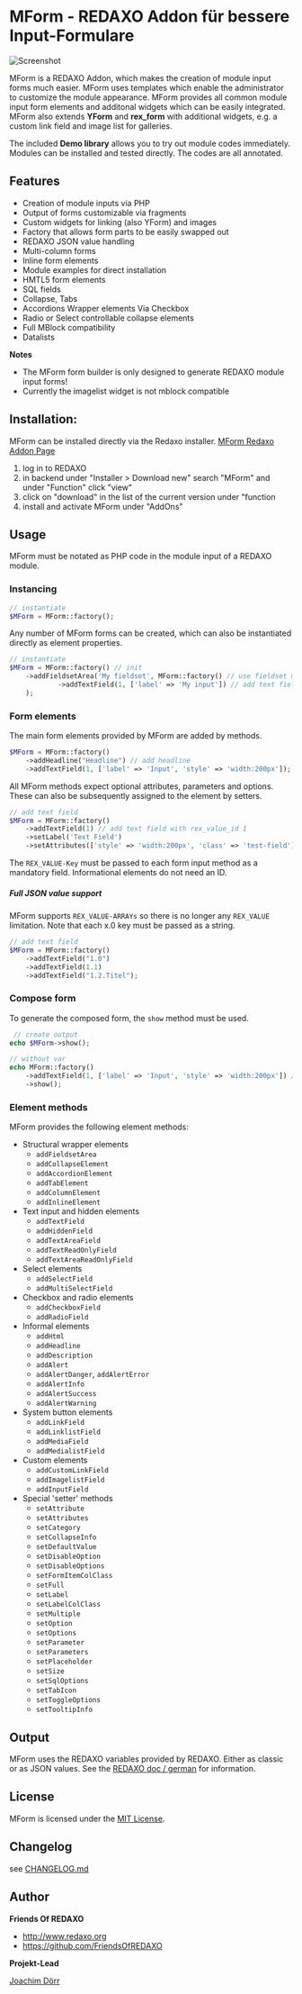 # MForm - REDAXO Addon für bessere Input-Formulare

![Screenshot](https://github.com/FriendsOfREDAXO/mform/blob/assets/screen_mform7.png?raw=true)

MForm is a REDAXO Addon, which makes the creation of module input forms much easier. MForm uses templates which enable the administrator to customize the module appearance. MForm provides all common module input form elements and additonal widgets which can be easily integrated. MForm also extends **YForm** and **rex_form** with additional widgets, e.g. a custom link field and image list for galleries. 

The included **Demo library** allows you to try out module codes immediately. Modules can be installed and tested directly. The codes are all annotated. 

## Features

- Creation of module inputs via PHP
- Output of forms customizable via fragments
- Custom widgets for linking (also YForm) and images
- Factory that allows form parts to be easily swapped out 
- REDAXO JSON value handling
- Multi-column forms
- Inline form elements
- Module examples for direct installation
- HMTL5 form elements 
- SQL fields
- Collapse, Tabs 
- Accordions Wrapper elements Via Checkbox 
- Radio or Select controllable collapse elements
- Full MBlock compatibility
- Datalists 

**Notes**

* The MForm form builder is only designed to generate REDAXO module input forms!
* Currently the imagelist widget is not mblock compatible


## Installation:

MForm can be installed directly via the Redaxo installer. [MForm Redaxo Addon Page](http://www.redaxo.org/de/download/addons/?addon_id=967&searchtxt=mform&cat_id=-1)

1. log in to REDAXO
2. in backend under "Installer > Download new" search "MForm" and under "Function" click "view"
3. click on "download" in the list of the current version under "function
4. install and activate MForm under "AddOns"


## Usage

MForm must be notated as PHP code in the module input of a REDAXO module.


### Instancing 

```php
// instantiate
$MForm = MForm::factory();
```

Any number of MForm forms can be created, which can also be instantiated directly as element properties.

```php
// instantiate
$MForm = MForm::factory() // init 
    ->addFieldsetArea('My fieldset', MForm::factory() // use fieldset method and init new mform instance 
            ->addTextField(1, ['label' => 'My input']) // add text field with rex_value_id 1 and label attribute
    );
```

### Form elements

The main form elements provided by MForm are added by methods.

```php
$MForm = MForm::factory()
    ->addHeadline("Headline") // add headline
    ->addTextField(1, ['label' => 'Input', 'style' => 'width:200px']); // add text field with rex_value_id 1
```

All MForm methods expect optional attributes, parameters and options. These can also be subsequently assigned to the element by setters.

```php
// add text field
$MForm = MForm::factory()
    ->addTextField(1) // add text field with rex_value_id 1
    ->setLabel('Text Field') 
    ->setAttributes(['style' => 'width:200px', 'class' => 'test-field']);
```
The `REX_VALUE-Key` must be passed to each form input method as a mandatory field. Informational elements do not need an ID.

##### Full JSON value support

MForm supports `REX_VALUE-ARRAYs` so there is no longer any `REX_VALUE` limitation. Note that each x.0 key must be passed as a string.

```php
// add text field
$MForm = MForm::factory()
    ->addTextField("1.0")
    ->addTextField(1.1)
    ->addTextField("1.2.Titel");
```

### Compose form

To generate the composed form, the `show` method must be used.

```php
 // create output
echo $MForm->show();

// without var
echo MForm::factory()
    ->addTextField(1, ['label' => 'Input', 'style' => 'width:200px']) // add text field with rex_value_id 1
    ->show();
```

### Element methods

MForm provides the following element methods:

* Structural wrapper elements
  * `addFieldsetArea`
  * `addCollapseElement`
  * `addAccordionElement`
  * `addTabElement`
  * `addColumnElement`
  * `addInlineElement`
* Text input and hidden elements
  * `addTextField`
  * `addHiddenField`
  * `addTextAreaField`
  * `addTextReadOnlyField`
  * `addTextAreaReadOnlyField`
* Select elements
  * `addSelectField`
  * `addMultiSelectField`
* Checkbox and radio elements
  * `addCheckboxField`
  * `addRadioField`
* Informal elements
  * `addHtml`
  * `addHeadline`
  * `addDescription`
  * `addAlert`
  * `addAlertDanger`, `addAlertError`
  * `addAlertInfo`
  * `addAlertSuccess`
  * `addAlertWarning`
* System button elements
  * `addLinkField`
  * `addLinklistField`
  * `addMediaField`
  * `addMedialistField`
* Custom elements 
  * `addCustomLinkField`
  * `addImagelistField`
  * `addInputField`
* Special 'setter' methods
  * `setAttribute`
  * `setAttributes`
  * `setCategory`
  * `setCollapseInfo`
  * `setDefaultValue`
  * `setDisableOption`
  * `setDisableOptions`
  * `setFormItemColClass`
  * `setFull`
  * `setLabel`
  * `setLabelColClass`
  * `setMultiple`
  * `setOption`
  * `setOptions`
  * `setParameter`
  * `setParameters`
  * `setPlaceholder`
  * `setSize`
  * `setSqlOptions`
  * `setTabIcon`
  * `setToggleOptions`
  * `setTooltipInfo`

## Output 

MForm uses the REDAXO variables provided by REDAXO. Either as classic or as JSON values. 
See the [REDAXO doc / german](https://www.redaxo.org/doku/main/redaxo-variablen) for information.

## License

MForm is licensed under the [MIT License](LICENSE.md).

## Changelog

see [CHANGELOG.md](https://github.com/FriendsOfREDAXO/mform/blob/master/CHANGELOG.md)

## Author

**Friends Of REDAXO**

* http://www.redaxo.org
* https://github.com/FriendsOfREDAXO

**Projekt-Lead**

[Joachim Dörr](https://github.com/joachimdoerr)

